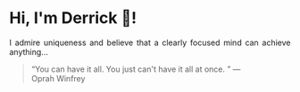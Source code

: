 # Hi, I'm Derrick 👋!
<p align="justify">I admire uniqueness and believe that a clearly focused mind can achieve anything...</p> 
<!-- #quote-start -->
<blockquote>&ldquo;You can have it all. You just can't have it all at once. &rdquo; &mdash; <footer>Oprah Winfrey</footer></blockquote>
<!-- #quote-end -->
